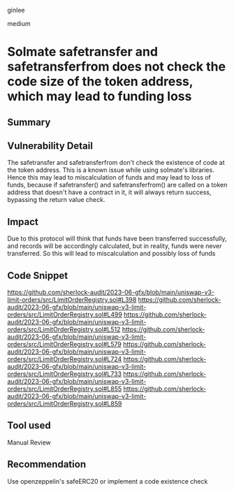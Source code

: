 ginlee

medium

# Solmate safetransfer and safetransferfrom does not check the code size of the token address, which may lead to funding loss

## Summary
## Vulnerability Detail
The safetransfer and safetransferfrom don't check the existence of code at the token address. This is a known issue while using solmate's libraries. Hence this may lead to miscalculation of funds and may lead to loss of funds, because if safetransfer() and safetransferfrom() are called on a token address that doesn't have a contract in it, it will always return success, bypassing the return value check. 

## Impact
Due to this protocol will think that funds have been transferred successfully, and records will be accordingly calculated, but in reality, funds were never transferred. So this will lead to miscalculation and possibly loss of funds

## Code Snippet
https://github.com/sherlock-audit/2023-06-gfx/blob/main/uniswap-v3-limit-orders/src/LimitOrderRegistry.sol#L398
https://github.com/sherlock-audit/2023-06-gfx/blob/main/uniswap-v3-limit-orders/src/LimitOrderRegistry.sol#L499
https://github.com/sherlock-audit/2023-06-gfx/blob/main/uniswap-v3-limit-orders/src/LimitOrderRegistry.sol#L512
https://github.com/sherlock-audit/2023-06-gfx/blob/main/uniswap-v3-limit-orders/src/LimitOrderRegistry.sol#L579
https://github.com/sherlock-audit/2023-06-gfx/blob/main/uniswap-v3-limit-orders/src/LimitOrderRegistry.sol#L724
https://github.com/sherlock-audit/2023-06-gfx/blob/main/uniswap-v3-limit-orders/src/LimitOrderRegistry.sol#L733
https://github.com/sherlock-audit/2023-06-gfx/blob/main/uniswap-v3-limit-orders/src/LimitOrderRegistry.sol#L855
https://github.com/sherlock-audit/2023-06-gfx/blob/main/uniswap-v3-limit-orders/src/LimitOrderRegistry.sol#L859

## Tool used
Manual Review

## Recommendation
Use openzeppelin's safeERC20 or implement a code existence check